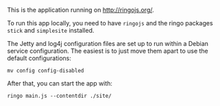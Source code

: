 This is the application running on <http://ringojs.org/>.

To run this app locally, you need to have `ringojs` and the ringo packages `stick`
and `simplesite` installed.


The Jetty and log4j configuration files are set up to run within a
Debian service configuration. The easiest is to just move them apart
to use the default configurations:

    mv config config-disabled

After that, you can start the app with:

    ringo main.js --contentdir ./site/
